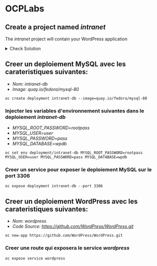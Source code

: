 # OCPLabs

## Create a project named _intranet_

The _intranet_ project will contain your WordPress application

<details>
  <summary>Check Solution</summary>
  ```
  oc new-project intranet
  ```
</details>
  
## Creer un deploiement MySQL avec les carateristiques suivantes:
- _Nom: intranet-db_
- _Image: quay.io/fedora/mysql-80_

```
oc create deployment intranet-db --image=quay.io/fedora/mysql-80
```

### Injecter les variables d'environnement suivantes dans le deploiement _intranet-db_

- _MYSQL_ROOT_PASSWORD=rootpass_
- _MYSQL_USER=user_
- _MYSQL_PASSWORD=pass_
- _MYSQL_DATABASE=wpdb_

```
oc set env deployment/intranet-db MYSQL_ROOT_PASSWORD=rootpass MYSQL_USER=user MYSQL_PASSWORD=pass MYSQL_DATABASE=wpdb
```

### Creer un service pour exposer le deploiement MySQL sur le port 3306

```
oc expose deployment intranet-db --port 3306
```


## Creer un deploiement WordPress avec les carateristiques suivantes:
- _Nom: wordpress_
- _Code Source: https://github.com/WordPress/WordPress.git_

```
oc new-app https://github.com/WordPress/WordPress.git
```

### Creer une route qui exposera le service _wordpress_

```
oc expose service wordpress
```
